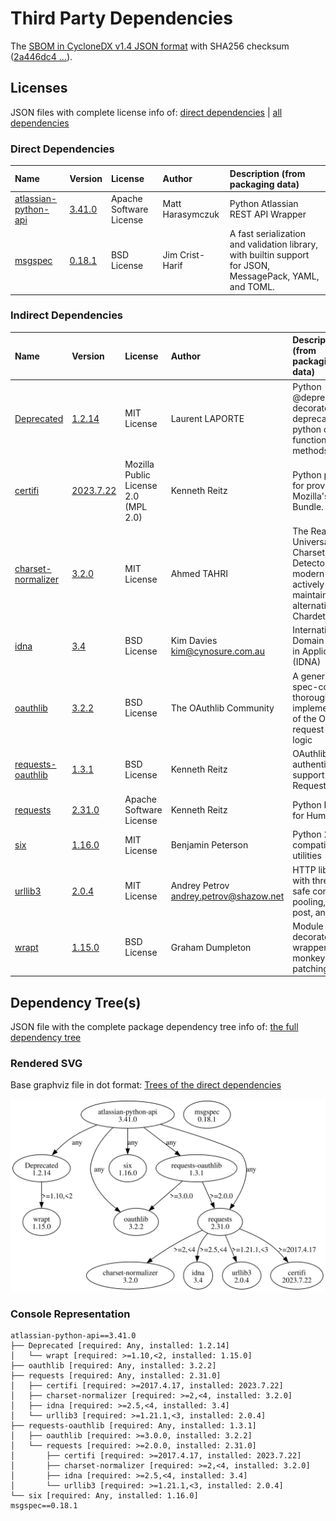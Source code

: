 # Third Party Dependencies

<!--[[[fill sbom_sha256()]]]-->
The [SBOM in CycloneDX v1.4 JSON format](https://git.sr.ht/~sthagen/tutkia/blob/default/sbom/cdx.json) with SHA256 checksum ([2a446dc4 ...](https://git.sr.ht/~sthagen/tutkia/blob/default/sbom/cdx.json.sha256 "sha256:2a446dc4b00f6f43fd065f58094958137a951d3575fd84ec15524ad7cc4acec1")).
<!--[[[end]]] (checksum: 0685a9e47acbae85f1d021dd02bc65bd)-->
## Licenses 

JSON files with complete license info of: [direct dependencies](direct-dependency-licenses.json) | [all dependencies](all-dependency-licenses.json)

### Direct Dependencies

<!--[[[fill direct_dependencies_table()]]]-->
| Name                                                                          | Version                                                         | License                 | Author           | Description (from packaging data)                                                                        |
|:------------------------------------------------------------------------------|:----------------------------------------------------------------|:------------------------|:-----------------|:---------------------------------------------------------------------------------------------------------|
| [atlassian-python-api](https://github.com/atlassian-api/atlassian-python-api) | [3.41.0](https://pypi.org/project/atlassian-python-api/3.41.0/) | Apache Software License | Matt Harasymczuk | Python Atlassian REST API Wrapper                                                                        |
| [msgspec](https://jcristharif.com/msgspec/)                                   | [0.18.1](https://pypi.org/project/msgspec/0.18.1/)              | BSD License             | Jim Crist-Harif  | A fast serialization and validation library, with builtin support for JSON, MessagePack, YAML, and TOML. |
<!--[[[end]]] (checksum: 4e9bc616944a6469bfe8466c2d73af9c)-->

### Indirect Dependencies

<!--[[[fill indirect_dependencies_table()]]]-->
| Name                                                                | Version                                                     | License                              | Author                                   | Description (from packaging data)                                                                       |
|:--------------------------------------------------------------------|:------------------------------------------------------------|:-------------------------------------|:-----------------------------------------|:--------------------------------------------------------------------------------------------------------|
| [Deprecated](https://github.com/tantale/deprecated)                 | [1.2.14](https://pypi.org/project/Deprecated/1.2.14/)       | MIT License                          | Laurent LAPORTE                          | Python @deprecated decorator to deprecate old python classes, functions or methods.                     |
| [certifi](https://github.com/certifi/python-certifi)                | [2023.7.22](https://pypi.org/project/certifi/2023.7.22/)    | Mozilla Public License 2.0 (MPL 2.0) | Kenneth Reitz                            | Python package for providing Mozilla's CA Bundle.                                                       |
| [charset-normalizer](https://github.com/Ousret/charset_normalizer)  | [3.2.0](https://pypi.org/project/charset-normalizer/3.2.0/) | MIT License                          | Ahmed TAHRI                              | The Real First Universal Charset Detector. Open, modern and actively maintained alternative to Chardet. |
| [idna](https://github.com/kjd/idna)                                 | [3.4](https://pypi.org/project/idna/3.4/)                   | BSD License                          | Kim Davies <kim@cynosure.com.au>         | Internationalized Domain Names in Applications (IDNA)                                                   |
| [oauthlib](https://github.com/oauthlib/oauthlib)                    | [3.2.2](https://pypi.org/project/oauthlib/3.2.2/)           | BSD License                          | The OAuthlib Community                   | A generic, spec-compliant, thorough implementation of the OAuth request-signing logic                   |
| [requests-oauthlib](https://github.com/requests/requests-oauthlib)  | [1.3.1](https://pypi.org/project/requests-oauthlib/1.3.1/)  | BSD License                          | Kenneth Reitz                            | OAuthlib authentication support for Requests.                                                           |
| [requests](https://requests.readthedocs.io)                         | [2.31.0](https://pypi.org/project/requests/2.31.0/)         | Apache Software License              | Kenneth Reitz                            | Python HTTP for Humans.                                                                                 |
| [six](https://github.com/benjaminp/six)                             | [1.16.0](https://pypi.org/project/six/1.16.0/)              | MIT License                          | Benjamin Peterson                        | Python 2 and 3 compatibility utilities                                                                  |
| [urllib3](https://github.com/urllib3/urllib3/blob/main/CHANGES.rst) | [2.0.4](https://pypi.org/project/urllib3/2.0.4/)            | MIT License                          | Andrey Petrov <andrey.petrov@shazow.net> | HTTP library with thread-safe connection pooling, file post, and more.                                  |
| [wrapt](https://github.com/GrahamDumpleton/wrapt)                   | [1.15.0](https://pypi.org/project/wrapt/1.15.0/)            | BSD License                          | Graham Dumpleton                         | Module for decorators, wrappers and monkey patching.                                                    |
<!--[[[end]]] (checksum: 39dcc30828e681ba450e4618f35a5503)-->

## Dependency Tree(s)

JSON file with the complete package dependency tree info of: [the full dependency tree](package-dependency-tree.json)

### Rendered SVG

Base graphviz file in dot format: [Trees of the direct dependencies](package-dependency-tree.dot.txt)

<img src="./package-dependency-tree.svg" alt="Trees of the direct dependencies" title="Trees of the direct dependencies"/>

### Console Representation

<!--[[[fill dependency_tree_console_text()]]]-->
````console
atlassian-python-api==3.41.0
├── Deprecated [required: Any, installed: 1.2.14]
│   └── wrapt [required: >=1.10,<2, installed: 1.15.0]
├── oauthlib [required: Any, installed: 3.2.2]
├── requests [required: Any, installed: 2.31.0]
│   ├── certifi [required: >=2017.4.17, installed: 2023.7.22]
│   ├── charset-normalizer [required: >=2,<4, installed: 3.2.0]
│   ├── idna [required: >=2.5,<4, installed: 3.4]
│   └── urllib3 [required: >=1.21.1,<3, installed: 2.0.4]
├── requests-oauthlib [required: Any, installed: 1.3.1]
│   ├── oauthlib [required: >=3.0.0, installed: 3.2.2]
│   └── requests [required: >=2.0.0, installed: 2.31.0]
│       ├── certifi [required: >=2017.4.17, installed: 2023.7.22]
│       ├── charset-normalizer [required: >=2,<4, installed: 3.2.0]
│       ├── idna [required: >=2.5,<4, installed: 3.4]
│       └── urllib3 [required: >=1.21.1,<3, installed: 2.0.4]
└── six [required: Any, installed: 1.16.0]
msgspec==0.18.1
````
<!--[[[end]]] (checksum: 595014cdf2c41e16b2cf77291268387e)-->
